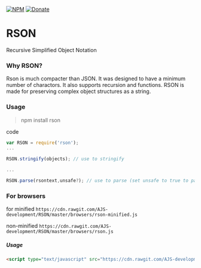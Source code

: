 [![NPM](https://img.shields.io/badge/Module-Npm-blue.svg)](https://www.npmjs.com/package/rson)
[![Donate](https://img.shields.io/badge/Donate-Paypal-brightgreen.svg)](https://paypal.me/andrews54757)
# RSON
Recursive Simplified Object Notation

### Why RSON?
Rson is much compacter than JSON. It was designed to have a minimum number of charactors. It also supports recursion and functions. RSON is made for preserving complex object structures as a string.

### Usage
> npm install rson


code


```js
var RSON = require('rson');
...

RSON.stringify(objects); // use to stringify

...

RSON.parse(rsontext,unsafe?); // use to parse (set unsafe to true to parse functions)
```

### For browsers

for minified `https://cdn.rawgit.com/AJS-development/RSON/master/browsers/rson-minified.js`


non-minified `https://cdn.rawgit.com/AJS-development/RSON/master/browsers/rson.js`

##### Usage

```html
<script type="text/javascript" src="https://cdn.rawgit.com/AJS-development/RSON/master/browsers/rson-minified.js"></script>
```
